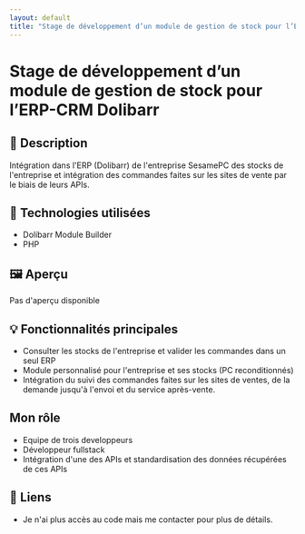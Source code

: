 ```yaml
---
layout: default
title: "Stage de développement d’un module de gestion de stock pour l’ERP-CRM Dolibarr"
---
```


# Stage de développement d’un module de gestion de stock pour l’ERP-CRM Dolibarr

## 📘 Description
Intégration dans l'ERP (Dolibarr) de l'entreprise SesamePC des stocks de l'entreprise et intégration des commandes faites sur les sites de vente par le biais de leurs APIs.

## 🔧 Technologies utilisées
- Dolibarr Module Builder
- PHP

## 🖼️ Aperçu
Pas d'aperçu disponible

## 💡 Fonctionnalités principales
- Consulter les stocks de l'entreprise et valider les commandes dans un seul ERP 
- Module personnalisé pour l'entreprise et ses stocks (PC reconditionnés)
- Intégration du suivi des commandes faites sur les sites de ventes, de la demande jusqu'à l'envoi et du service après-vente.

## Mon rôle
- Equipe de trois developpeurs
- Développeur fullstack
- Intégration d'une des APIs et standardisation des données récupérées de ces APIs

## 🔗 Liens
- Je n'ai plus accès au code mais me contacter pour plus de détails.

